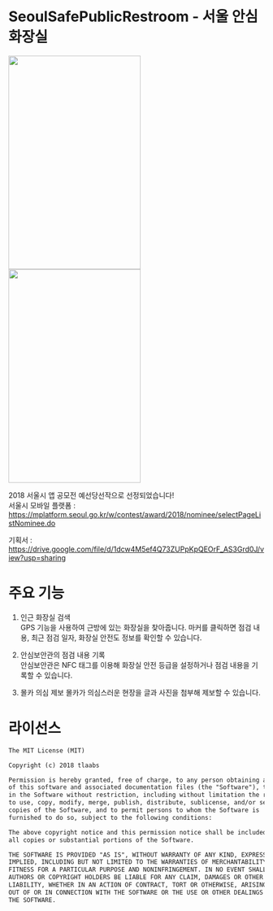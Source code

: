 # SeoulSafePublicRestroom - 서울 안심 화장실

<img src="https://mplatform.seoul.go.kr/upload/contest/app/stillcut/20181206/1544070567239TQZLNWR20X6LJLA5YAL05TYVO.jpg" width="260" height="420"> <img src="https://mplatform.seoul.go.kr/upload/contest/app/stillcut/20181206/1544070569872WZIME9Q0728JAGQT5G4FI5NHC.jpg" width="260" height="420">

2018 서울시 앱 공모전 예선당선작으로 선정되었습니다!  
서울시 모바일 플랫폼 :  
https://mplatform.seoul.go.kr/w/contest/award/2018/nominee/selectPageListNominee.do

기획서 :  
https://drive.google.com/file/d/1dcw4M5ef4Q73ZUPpKpQEOrF_AS3Grd0J/view?usp=sharing

# 주요 기능
1. 인근 화장실 검색  
GPS 기능을 사용하여 근방에 있는 화장실을 찾아줍니다. 마커를 클릭하면 점검 내용, 최근 점검 일자, 화장실 안전도 정보를 확인할 수 있습니다.

2. 안심보안관의 점검 내용 기록  
안심보안관은 NFC 태그를 이용해 화장실 안전 등급을 설정하거나 점검 내용을 기록할 수 있습니다.

3. 몰카 의심 제보
몰카가 의심스러운 현장을 글과 사진을 첨부해 제보할 수 있습니다.

# 라이선스
```xml
The MIT License (MIT)

Copyright (c) 2018 tlaabs

Permission is hereby granted, free of charge, to any person obtaining a copy
of this software and associated documentation files (the "Software"), to deal
in the Software without restriction, including without limitation the rights
to use, copy, modify, merge, publish, distribute, sublicense, and/or sell
copies of the Software, and to permit persons to whom the Software is
furnished to do so, subject to the following conditions:

The above copyright notice and this permission notice shall be included in
all copies or substantial portions of the Software.

THE SOFTWARE IS PROVIDED "AS IS", WITHOUT WARRANTY OF ANY KIND, EXPRESS OR
IMPLIED, INCLUDING BUT NOT LIMITED TO THE WARRANTIES OF MERCHANTABILITY,
FITNESS FOR A PARTICULAR PURPOSE AND NONINFRINGEMENT. IN NO EVENT SHALL THE
AUTHORS OR COPYRIGHT HOLDERS BE LIABLE FOR ANY CLAIM, DAMAGES OR OTHER
LIABILITY, WHETHER IN AN ACTION OF CONTRACT, TORT OR OTHERWISE, ARISING FROM,
OUT OF OR IN CONNECTION WITH THE SOFTWARE OR THE USE OR OTHER DEALINGS IN
THE SOFTWARE.

```
